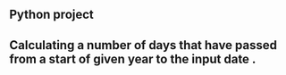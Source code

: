 ## Python project
## Calculating a number of days that have passed from a start of given year to the input date .
